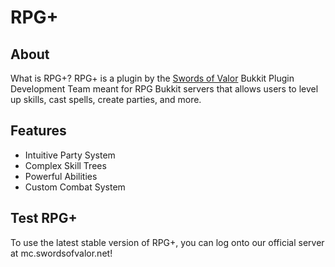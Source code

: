 RPG+
============

About
-----

What is RPG+?
  RPG+ is a plugin by the [Swords of Valor](http://www.swordsofvalor.net) Bukkit Plugin Development Team
  meant for RPG Bukkit servers that allows users to level up skills, cast spells, create parties, and more.

Features
--------

* Intuitive Party System
* Complex Skill Trees
* Powerful Abilities
* Custom Combat System

Test RPG+
---------

To use the latest stable version of RPG+, you can log onto our official server at mc.swordsofvalor.net!
